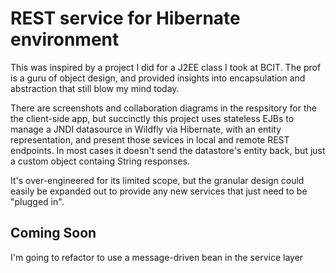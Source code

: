 # REST service for Hibernate environment

This was inspired by a project I did for a J2EE class I took at BCIT. The prof is a guru of object design, and provided insights into encapsulation and abstraction that still blow my mind today.

There are screenshots and collaboration diagrams in the respsitory for the the client-side app, but succinctly this project uses stateless EJBs to manage a JNDI datasource in Wildfly via Hibernate, with an entity representation, and present those sevices in local and remote REST endpoints. In most cases it doesn't send the datastore's entity back, but just a custom object containg String responses.

It's over-engineered for its limited scope, but the granular design could easily be expanded out to provide any new services that just need to be "plugged in". 

## Coming Soon

I'm going to refactor to use a message-driven bean in the service layer
